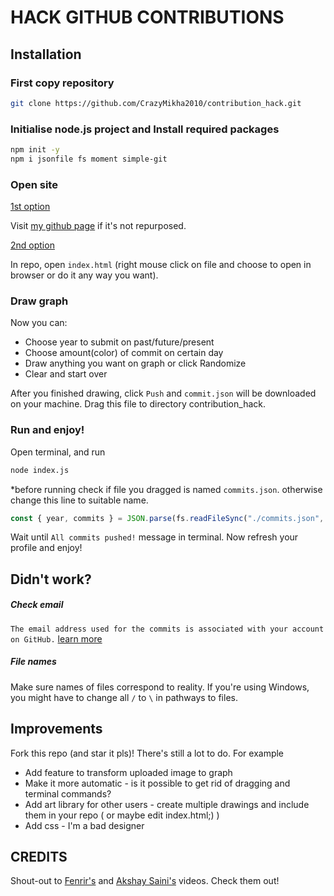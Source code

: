 # HACK GITHUB CONTRIBUTIONS

## Installation

### First copy repository

```bash
git clone https://github.com/CrazyMikha2010/contribution_hack.git
```

### Initialise node.js project and Install required packages

```bash
npm init -y
npm i jsonfile fs moment simple-git
```

### Open site

<ins>1st option</ins>

Visit [my github page](https://crazymikha2010.github.io) if it's not repurposed.

<ins>2nd option</ins>

In repo, open `index.html` (right mouse click on file and choose to open in browser or do it any way you want).

### Draw graph

Now you can:
<ul>
  <li>Choose year to submit on past/future/present</li>
  <li>Choose amount(color) of commit on certain day</li>
  <li>Draw anything you want on graph or click Randomize</li>
  <li>Clear and start over</li>
</ul>

After you finished drawing, click `Push` and `commit.json` will be downloaded on your machine. Drag this file to directory contribution_hack.

### Run and enjoy!

Open terminal, and run

```bash
node index.js
```
*before running check if file you dragged is named `commits.json`. otherwise change this line to suitable name.
```javascript
const { year, commits } = JSON.parse(fs.readFileSync("./commits.json", 'utf-8'))
```

Wait until `All commits pushed!` message in terminal. Now refresh your profile and enjoy!

## Didn't work?

##### Check email 

`The email address used for the commits is associated with your account on GitHub.` [learn more](https://docs.github.com/en/account-and-profile/setting-up-and-managing-your-github-profile/managing-contribution-settings-on-your-profile/why-are-my-contributions-not-showing-up-on-my-profile)

##### File names

Make sure names of files correspond to reality. If you're using Windows, you might have to change all `/` to `\` in pathways to files.

## Improvements

Fork this repo (and star it pls)! There's still a lot to do. For example 
<ul>
  <li>Add feature to transform uploaded image to graph</li>
  <li>Make it more automatic - is it possible to get rid of dragging and terminal commands?</li>
  <li>Add art library for other users - create multiple drawings and include them in your repo ( or maybe edit index.html;) )</li>
  <li>Add css - I'm a bad designer</li>
</ul>

## CREDITS

Shout-out to [Fenrir's](https://www.youtube.com/watch?v=LlkcvvGbs9I) and [Akshay Saini's](https://www.youtube.com/watch?v=2q--gA97caM) videos. Check them out!
